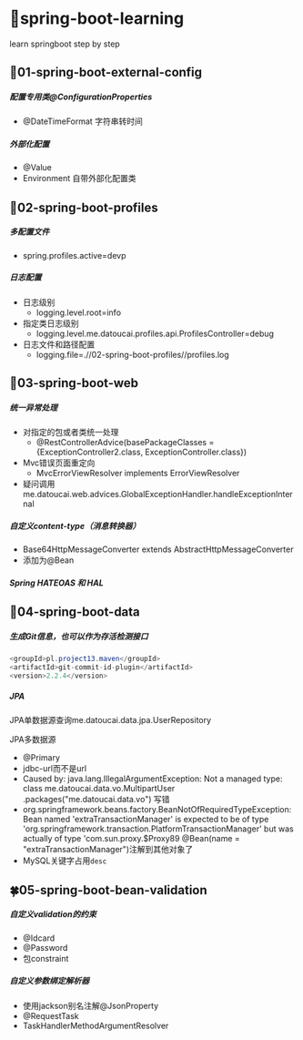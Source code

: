 # :leaves:spring-boot-learning
learn springboot step by step

## :palm_tree:01-spring-boot-external-config
##### 配置专用类@ConfigurationProperties
- @DateTimeFormat 字符串转时间

##### 外部化配置
- @Value
- Environment 自带外部化配置类

## :fallen_leaf:02-spring-boot-profiles
##### 多配置文件
- spring.profiles.active=devp
##### 日志配置
- 日志级别
    - logging.level.root=info
- 指定类日志级别
    - logging.level.me.datoucai.profiles.api.ProfilesController=debug
- 日志文件和路径配置
    - logging.file=.//02-spring-boot-profiles//profiles.log
    
## :seedling:03-spring-boot-web
##### 统一异常处理
- 对指定的包或者类统一处理
    - @RestControllerAdvice(basePackageClasses = {ExceptionController2.class, ExceptionController.class})
- Mvc错误页面重定向
    - MvcErrorViewResolver implements ErrorViewResolver
- 疑问调用me.datoucai.web.advices.GlobalExceptionHandler.handleExceptionInternal

##### 自定义content-type（消息转换器）
- Base64HttpMessageConverter extends AbstractHttpMessageConverter<Serializable>
- 添加为@Bean

##### Spring HATEOAS 和 HAL

## :whale2:04-spring-boot-data
##### 生成Git信息，也可以作为存活检测接口
```java
<groupId>pl.project13.maven</groupId>
<artifactId>git-commit-id-plugin</artifactId>
<version>2.2.4</version>
```
##### JPA
JPA单数据源查询me.datoucai.data.jpa.UserRepository

JPA多数据源
- @Primary
- jdbc-url而不是url
- Caused by: java.lang.IllegalArgumentException: Not a managed type: class me.datoucai.data.vo.MultipartUser
.packages("me.datoucai.data.vo") 写错
- org.springframework.beans.factory.BeanNotOfRequiredTypeException: Bean named 'extraTransactionManager' is expected to be of type 'org.springframework.transaction.PlatformTransactionManager' but was actually of type 'com.sun.proxy.$Proxy89
@Bean(name = "extraTransactionManager")注解到其他对象了
- MySQL关键字占用`desc`

## :four_leaf_clover:05-spring-boot-bean-validation
##### 自定义validation的约束
- @Idcard
- @Password
- 包constraint

##### 自定义参数绑定解析器
- 使用jackson别名注解@JsonProperty
- @RequestTask
- TaskHandlerMethodArgumentResolver

